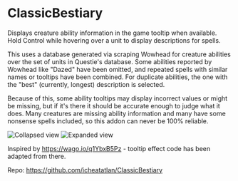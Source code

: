 # ClassicBestiary

Displays creature ability information in the game tooltip when available. Hold Control while hovering over a unit to display descriptions for spells.

This uses a database generated via scraping Wowhead for creature abilities over the set of units in Questie's database. Some abilities reported by Wowhead like "Dazed" have been omitted, and repeated spells with similar names or tooltips have been combined. For duplicate abilities, the one with the "best" (currently, longest) description is selected.

Because of this, some ability tooltips may display incorrect values or might be missing, but if it's there it should be accurate enough to judge what it does. Many creatures are missing ability information and many have some nonsense spells included, so this addon can never be 100% reliable.

![Collapsed view](assets/bestiary-collapse.png)
![Expanded view](assets/bestiary-expand.png)


Inspired by https://wago.io/q1YbxB5Pz - tooltip effect code has been adapted from there.

Repo: https://github.com/icheatatlan/ClassicBestiary

